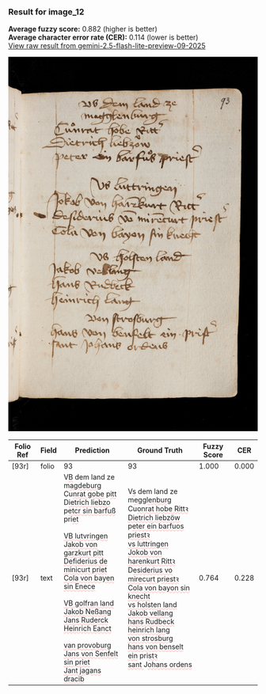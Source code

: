 ### Result for image_12
**Average fuzzy score:** 0.882 (higher is better)<br>**Average character error rate (CER):** 0.114 (lower is better)<br>[View raw result from gemini-2.5-flash-lite-preview-09-2025](https://github.com/RISE-UNIBAS/humanities_data_benchmark/blob/main/results/2025-10-24/T0286/request_T0286_image_12.json)

<img src="https://github.com/RISE-UNIBAS/humanities_data_benchmark/blob/main/benchmarks/medieval_manuscripts/images/image_12.jpg?raw=true" alt="image_12" width="800px">

<style>
.diff { text-decoration: underline; text-decoration-color: #ffcccc; text-decoration-style: wavy; }
</style>

| Folio Ref | Field | Prediction | Ground Truth | Fuzzy Score | CER |
|-----------|-------|------------|--------------|-------------|-----|
| [93r] | folio | 93 | 93 | 1.000 | 0.000 |
| [93r] | text | V<span class="diff">B</span> dem land ze<br>m<span class="diff">agdeburg<br></span>Cu<span class="diff">nrat gobe</span> p<span class="diff">itt<br></span>D<span class="diff">ietrich liebzo<br></span>p<span class="diff">etcr sin barfuß</span> pri<span class="diff">et<br><br>VB lutvringen<br></span>J<span class="diff">akob von garzkurt pitt<br>Defiderius de minicurt priet<br>Cola von bayen sin Enece<br><br>VB golfran land<br>Jakob Neßang<br>Jans Ruderck<br>Heinrich Eanct<br><br>van provoburg<br>Jans von Senfelt sin priet<br>Jant jagans dracib</span> | V<span class="diff">s</span> dem land ze<br><span class="diff"> </span>m<span class="diff">egglenburg<br> </span>Cu<span class="diff">onrat hobe Rittꝛ<br> Dietrich liebzöw<br></span> p<span class="diff">eter ein barfuos priestꝛ<br> vs luttringen<br> Jokob von harenkurt Rittꝛ<br> </span>D<span class="diff">esiderius vo mirecurt </span>p<span class="diff">riestꝛ<br> Cola von bayon sin knecht<br> vs holsten land<br> Jakob vellang<br> hans Rudbeck<br> heinrich lang<br> von strosburg<br> hans von benselt ein</span> pri<span class="diff">stꝛ<br> sant </span>J<span class="diff">ohans ordens</span> | 0.764 | 0.228 |
